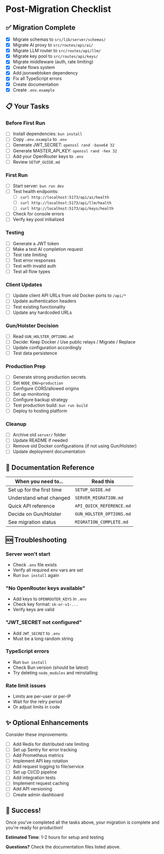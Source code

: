 # Post-Migration Checklist

## ✅ Migration Complete

- [x] Migrate schemas to `src/lib/server/schemas/`
- [x] Migrate AI proxy to `src/routes/api/ai/`
- [x] Migrate LLM router to `src/routes/api/llm/`
- [x] Migrate key pool to `src/routes/api/keys/`
- [x] Migrate middleware (auth, rate limiting)
- [x] Create flows system
- [x] Add jsonwebtoken dependency
- [x] Fix all TypeScript errors
- [x] Create documentation
- [x] Create `.env.example`

## 📋 Your Tasks

### Before First Run

- [ ] Install dependencies: `bun install`
- [ ] Copy `.env.example` to `.env`
- [ ] Generate JWT_SECRET: `openssl rand -base64 32`
- [ ] Generate MASTER_API_KEY: `openssl rand -hex 32`
- [ ] Add your OpenRouter keys to `.env`
- [ ] Review `SETUP_GUIDE.md`

### First Run

- [ ] Start server: `bun run dev`
- [ ] Test health endpoints:
  - [ ] `curl http://localhost:5173/api/ai/health`
  - [ ] `curl http://localhost:5173/api/llm/health`
  - [ ] `curl http://localhost:5173/api/keys/health`
- [ ] Check for console errors
- [ ] Verify key pool initialized

### Testing

- [ ] Generate a JWT token
- [ ] Make a test AI completion request
- [ ] Test rate limiting
- [ ] Test error responses
- [ ] Test with invalid auth
- [ ] Test all flow types

### Client Updates

- [ ] Update client API URLs from old Docker ports to `/api/*`
- [ ] Update authentication headers
- [ ] Test existing functionality
- [ ] Update any hardcoded URLs

### Gun/Holster Decision

- [ ] Read `GUN_HOLSTER_OPTIONS.md`
- [ ] Decide: Keep Docker / Use public relays / Migrate / Replace
- [ ] Update configuration accordingly
- [ ] Test data persistence

### Production Prep

- [ ] Generate strong production secrets
- [ ] Set `NODE_ENV=production`
- [ ] Configure CORS/allowed origins
- [ ] Set up monitoring
- [ ] Configure backup strategy
- [ ] Test production build: `bun run build`
- [ ] Deploy to hosting platform

### Cleanup

- [ ] Archive old `server/` folder
- [ ] Update README if needed
- [ ] Remove old Docker configurations (if not using Gun/Holster)
- [ ] Update deployment documentation

## 📖 Documentation Reference

| When you need to... | Read this |
|-------------------|-----------|
| Set up for the first time | `SETUP_GUIDE.md` |
| Understand what changed | `SERVER_MIGRATION.md` |
| Quick API reference | `API_QUICK_REFERENCE.md` |
| Decide on Gun/Holster | `GUN_HOLSTER_OPTIONS.md` |
| See migration status | `MIGRATION_COMPLETE.md` |

## 🆘 Troubleshooting

### Server won't start
- Check `.env` file exists
- Verify all required env vars are set
- Run `bun install` again

### "No OpenRouter keys available"
- Add keys to `OPENROUTER_KEYS` in `.env`
- Check key format: `sk-or-v1-...`
- Verify keys are valid

### "JWT_SECRET not configured"
- Add `JWT_SECRET` to `.env`
- Must be a long random string

### TypeScript errors
- Run `bun install`
- Check Bun version (should be latest)
- Try deleting `node_modules` and reinstalling

### Rate limit issues
- Limits are per-user or per-IP
- Wait for the retry period
- Or adjust limits in code

## ✨ Optional Enhancements

Consider these improvements:

- [ ] Add Redis for distributed rate limiting
- [ ] Set up Sentry for error tracking
- [ ] Add Prometheus metrics
- [ ] Implement API key rotation
- [ ] Add request logging to file/service
- [ ] Set up CI/CD pipeline
- [ ] Add integration tests
- [ ] Implement request caching
- [ ] Add API versioning
- [ ] Create admin dashboard

## 🎉 Success!

Once you've completed all the tasks above, your migration is complete and you're ready for production!

**Estimated Time**: 1-2 hours for setup and testing

**Questions?** Check the documentation files listed above.

